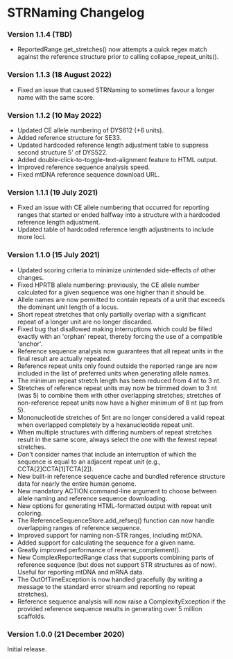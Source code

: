 STRNaming Changelog
===================

### Version 1.1.4 (TBD)
* ReportedRange.get_stretches() now attempts a quick regex match against the
  reference structure prior to calling collapse_repeat_units().

### Version 1.1.3 (18 August 2022)
* Fixed an issue that caused STRNaming to sometimes favour a longer name with
  the same score.

### Version 1.1.2 (10 May 2022)
* Updated CE allele numbering of DYS612 (+6 units).
* Added reference structure for SE33.
* Updated hardcoded reference length adjustment table to suppress second
  structure 5' of DYS522.
* Added double-click-to-toggle-text-alignment feature to HTML output.
* Improved reference sequence analysis speed.
* Fixed mtDNA reference sequence download URL.

### Version 1.1.1 (19 July 2021)
* Fixed an issue with CE allele numbering that occurred for reporting ranges
  that started or ended halfway into a structure with a hardcoded reference
  length adjustment.
* Updated table of hardcoded reference length adjustments to include more loci.

### Version 1.1.0 (15 July 2021)
* Updated scoring criteria to minimize unintended side-effects of other changes.
* Fixed HPRTB allele numbering: previously, the CE allele number calculated
  for a given sequence was one higher than it should be.
* Allele names are now permitted to contain repeats of a unit that exceeds the
  dominant unit length of a locus.
* Short repeat stretches that only partially overlap with a significant repeat
  of a longer unit are no longer discarded.
* Fixed bug that disallowed making interruptions which could be filled exactly
  with an 'orphan' repeat, thereby forcing the use of a compatible 'anchor'.
* Reference sequence analysis now guarantees that all repeat units in the
  final result are actually repeated.
* Reference repeat units only found outside the reported range are now included
  in the list of preferred units when generating allele names.
* The minimum repeat stretch length has been reduced from 4 nt to 3 nt.
* Stretches of reference repeat units may now be trimmed down to 3 nt (was 5) to
  combine them with other overlapping stretches; stretches of non-reference
  repeat units now have a higher minimum of 8 nt (up from 5).
* Mononucleotide stretches of 5nt are no longer considered a valid repeat when
  overlapped completely by a hexanucleotide repeat unit.
* When multiple structures with differing numbers of repeat stretches result in
  the same score, always select the one with the fewest repeat stretches.
* Don't consider names that include an interruption of which the sequence is equal
  to an adjacent repeat unit (e.g., CCTA[2]CCTA[1]TCTA[2]).
* New built-in reference sequence cache and bundled reference structure data for
  nearly the entire human genome.
* New mandatory ACTION command-line argument to choose between allele naming
  and reference sequence downloading.
* New options for generating HTML-formatted output with repeat unit coloring.
* The ReferenceSequenceStore.add_refseq() function can now handle overlapping
  ranges of reference sequence.
* Improved support for naming non-STR ranges, including mtDNA.
* Added support for calculating the sequence for a given name.
* Greatly improved performance of reverse_complement().
* New ComplexReportedRange class that supports combining parts of reference
  sequence (but does not support STR structures as of now). Useful for reporting
  mtDNA and mRNA data.
* The OutOfTimeException is now handled gracefully (by writing a message to the
  standard error stream and reporting no repeat stretches).
* Reference sequence analysis will now raise a ComplexityException if the
  provided reference sequence results in generating over 5 million scaffolds.


### Version 1.0.0 (21 December 2020)
Initial release.
